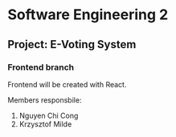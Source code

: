 # Software Engineering 2
## Project: E-Voting System
### Frontend branch 
Frontend will be created with React.

Members responsbile:
1. Nguyen Chi Cong
2. Krzysztof Milde
